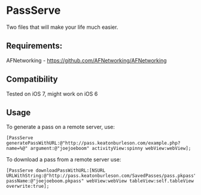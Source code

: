 PassServe
=========

Two files that will make your life much easier. 

Requirements:
------------
AFNetworking - https://github.com/AFNetworking/AFNetworking

Compatibility
------------
Tested on iOS 7, might work on iOS 6

Usage
-----
To generate a pass on a remote server, use:

    [PassServe generatePassWithURL:@"http://pass.keatonburleson.com/example.php?name=%@" argument:@"joejoeboom" activityView:spinny webView:webView];

To download a pass from a remote server use:
     
    [PassServe downloadPassWithURL:[NSURL URLWithString:@"http://pass.keatonburleson.com/SavedPasses/pass.pkpass"] passName:@"joejoeboom.pkpass" webView:webView tableView:self.tableView overwrite:true];
     
